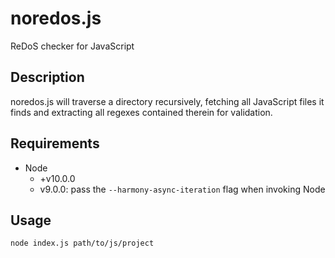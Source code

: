 # noredos.js

ReDoS checker for JavaScript

## Description

noredos.js will traverse a directory recursively, fetching all JavaScript files it finds and extracting all regexes contained therein for validation.

## Requirements

* Node
    * +v10.0.0
    * v9.0.0: pass the `--harmony-async-iteration` flag when invoking Node

## Usage

```
node index.js path/to/js/project
```
